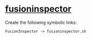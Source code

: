 # [fusioninspector](https://hpc.nih.gov/apps/fusioninspector.html)

Create the following symbolic links:
```
FusionInspector -> fusioninspector.sh
```
